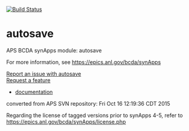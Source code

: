 [![Build Status](https://travis-ci.org/epics-modules/autosave.svg?branch=master)](https://travis-ci.org/epics-modules/autosave)

# autosave
APS BCDA synApps module: autosave

For more information, see
   https://epics.anl.gov/bcda/synApps

[Report an issue with autosave](https://github.com/epics-modules/autosave/issues/new?title=%20ISSUE%20NAME%20HERE&body=**Describe%20the%20issue**%0A%0A**Steps%20to%20reproduce**%0A1.%20Step%20one%0A2.%20Step%20two%0A3.%20Step%20three%0A%0A**Expected%20behaivour**%0A%0A**Actual%20behaviour**%0A%0A**Build%20Environment**%0AArchitecture:%0AEpics%20Base%20Version:%0ADependent%20Module%20Versions:&labels=bug)  
[Request a feature](https://github.com/epics-modules/autosave/issues/new?title=%20FEATURE%20SHORT%20DESCRIPTION&body=**Feature%20Long%20Description**%0A%0A**Why%20should%20this%20be%20added?**%0A&labels=enhancement)

* [documentation](https://github.com/epics-modules/autosave/blob/master/documentation/README.md)


converted from APS SVN repository: Fri Oct 16 12:19:36 CDT 2015

Regarding the license of tagged versions prior to synApps 4-5, 
refer to https://epics.anl.gov/bcda/synApps/license.php

